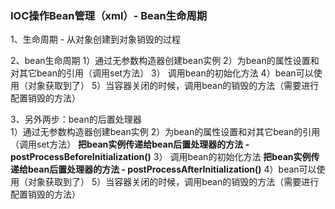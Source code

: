 ### IOC操作Bean管理（xml）- Bean生命周期

1、生命周期 - 从对象创建到对象销毁的过程

2、bean生命周期
	1）通过无参数构造器创建bean实例
	2）为bean的属性设置和对其它bean的引用（调用set方法）
	3） 调用bean的初始化方法
	4）bean可以使用（对象获取到了）
	5）当容器关闭的时候，调用bean的销毁的方法（需要进行配置销毁的方法）

3、另外两步：bean的后置处理器	
	1）通过无参数构造器创建bean实例
	2）为bean的属性设置和对其它bean的引用（调用set方法）
	**把bean实例传递给bean后置处理器的方法 - postProcessBeforeInitialization()**
	3） 调用bean的初始化方法
	**把bean实例传递给bean后置处理器的方法 - postProcessAfterInitialization()**
	4）bean可以使用（对象获取到了）
	5）当容器关闭的时候，调用bean的销毁的方法（需要进行配置销毁的方法）